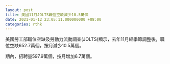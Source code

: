 ```yaml
---
layout: post
title: 美國11月JOLTS職位空缺減少10.5萬個
date: 2021-01-12 23:05:11.000000000 +08:00
categories: rthk
---
```


美國勞工部職位空缺及勞動力流動調查(JOLTS)顯示，去年11月經季節調整後，職位空缺652.7萬個，按月減少10.5萬個。

期內，招聘量597.9萬個，按月增加6.7萬個。
